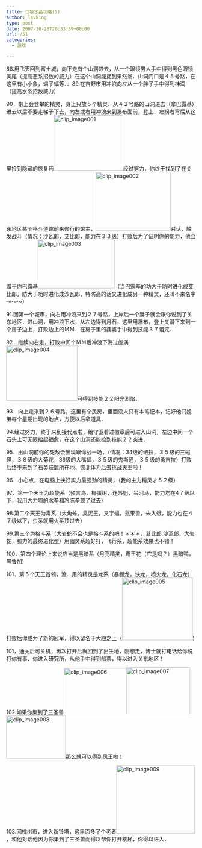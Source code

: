 ```yaml
---
title: 口袋水晶功略(5)
author: lsvking
type: post
date: 2007-10-28T20:33:59+00:00
url: /51
categories:
  - 游戏

---
```

88.用飞天回到富士城，向下走有个山洞进去，从一个眼镜男人手中得到黑色眼镜美尾（提高恶系招数的威力）在这个山洞能捉到果然翁．山洞门口是４５号路，在这里有小小象，蝎子蝠等．．89.在吉野市用冲浪向左从一个胖子手中得到神滴（提高水系招数威力）

90．带上会登攀的精灵，身上只放５个精灵．从４２号路的山洞进去（拿巴露基）进去以后不要走梯子下去，向左或右用冲浪来到瀑布面前，登上．左拐右弯后从这里捡到隐藏的恢复药[<img title="clip_image001" style="border-right: 0px; border-top: 0px; display: inline; border-left: 0px; border-bottom: 0px" height="147" alt="clip_image001" src="http://lsvking.github.io/wp-content/uploads/2009/07/clip_image001_thumb4.jpg" width="185" border="0" />][1]经过努力，你终于找到了在关东地区某个格斗道馆前来修行的馆主，[<img title="clip_image002" style="border-right: 0px; border-top: 0px; display: inline; border-left: 0px; border-bottom: 0px" height="156" alt="clip_image002" src="http://lsvking.github.io/wp-content/uploads/2009/07/clip_image002_thumb5.jpg" width="199" border="0" />][2]对话，触发战斗（情况：沙瓦郞，艾比郞，能力在３３级）打败后为了证明你的能力，他会赠于你巴露基[<img title="clip_image003" style="border-right: 0px; border-top: 0px; display: inline; border-left: 0px; border-bottom: 0px" height="129" alt="clip_image003" src="http://lsvking.github.io/wp-content/uploads/2009/07/clip_image003_thumb4.jpg" width="204" border="0" />][3]（当巴露基的功大于防时进化成艾比郞，防大于功时进化成沙瓦郞，特防高的话又进化成另一种精灵，还叫不来名字～～～）

91.回第一个城市，向右用冲浪来到２７号路，上岸后一个胖子就会跟你说到了关东地区．进山洞，用冲浪下水，从左边得到月石，这里用瀑布，登上又滑下来到一个房子边上，打败边上的ＭＭ．在房子里的婆婆手中得到技能３７诅咒．

92．继续向右走，打败中间个ＭＭ后冲浪下海过旋涡[<img title="clip_image004" style="border-right: 0px; border-top: 0px; display: inline; border-left: 0px; border-bottom: 0px" height="146" alt="clip_image004" src="http://lsvking.github.io/wp-content/uploads/2009/07/clip_image004_thumb3.jpg" width="189" border="0" />][4]可得到技能２２阳光烈焰．

93．向上走来到２６号路，这里有个民房，里面没人只有本笔记本，记好他们姐弟每个星期出现的地点，方便以后拿道具．

94.经过努力，终于来到接代点啦，给守卫看过徽章后可进入山洞，左边中间一个石头上可无限拾起福愈，在这个山洞还能捡到技能２２突进．

95．出山洞前你的死敌会出现跟你战一场，（情况：34级的纽拉，３５级的三磁怪，３８级的大菊花，36级的大嘴蝠，３５级的鬼斯通，３５级的勇吉拉）打败后终于来到了石英联盟所在地，恢复体力后去挑战天王啦！

96．小心点，在电脑上换好实力最强劲的精灵，（我的主力精灵才５２级）

97．第一个天王为超能系（预言鸟．椰蛋树，迷唇姐，呆河马，能力均在4７级以下，我用大力鄂的水拳和冷冻拳顶了过去）

98.第二个天王为毒系（大角蛛，臭泥王，叉字蝠，氦果兽，未入蛾，能力也在４７级以下，虫系就用火系顶过去）

99.第三个为格斗系（大岩蛇不会也是格斗系的吧！＊＊＊，艾比郞,沙瓦郞，大岩蛇，腕力的最终进化型）用幽灵系超好打，飞行系，超能系效果也不错！

100．第四个理论上来说应当是黑暗系（月亮精灵，霸王花（它是吗？）黑暗鸭，黑鲁加)

101．第５个天王首领，渡．用的精灵是龙系（暴鲤龙，快龙，喷火龙，化石龙）打败后你成为了新的冠军，得以留名于大殿之上（[<img title="clip_image005" style="border-right: 0px; border-top: 0px; display: inline; border-left: 0px; border-bottom: 0px" height="166" alt="clip_image005" src="http://lsvking.github.io/wp-content/uploads/2009/07/clip_image005_thumb2.jpg" width="188" border="0" />][5])

101，通关后可关机，再次打开后就回到了出生地，刚想走，博士就打电话给你说打你有事．你进入研究所，从他手中得到船票，得以进入关东地区！

102.如果你集到了三圣兽[<img title="clip_image006" style="border-right: 0px; border-top: 0px; display: inline; border-left: 0px; border-bottom: 0px" height="122" alt="clip_image006" src="http://lsvking.github.io/wp-content/uploads/2009/07/clip_image006_thumb2.jpg" width="166" border="0" />][6][<img title="clip_image007" style="border-right: 0px; border-top: 0px; display: inline; border-left: 0px; border-bottom: 0px" height="124" alt="clip_image007" src="http://lsvking.github.io/wp-content/uploads/2009/07/clip_image007_thumb2.jpg" width="170" border="0" />][7][<img title="clip_image008" style="border-right: 0px; border-top: 0px; display: inline; border-left: 0px; border-bottom: 0px" height="114" alt="clip_image008" src="http://lsvking.github.io/wp-content/uploads/2009/07/clip_image008_thumb1.jpg" width="158" border="0" />][8]那么就可以得到凤王啦！

103.回槐树市，进入新铃塔，这里面多了个老者[<img title="clip_image009" style="border-right: 0px; border-top: 0px; display: inline; border-left: 0px; border-bottom: 0px" height="181" alt="clip_image009" src="http://lsvking.github.io/wp-content/uploads/2009/07/clip_image009_thumb2.jpg" width="208" border="0" />][9]，和他对话他因为你集到了三圣兽而得以帮你打开楼梯，你得以进入．

 [1]: http://lsvking.github.io/wp-content/uploads/2009/07/clip_image0017.jpg
 [2]: http://lsvking.github.io/wp-content/uploads/2009/07/clip_image00212.jpg
 [3]: http://lsvking.github.io/wp-content/uploads/2009/07/clip_image0037.jpg
 [4]: http://lsvking.github.io/wp-content/uploads/2009/07/clip_image0044.jpg
 [5]: http://lsvking.github.io/wp-content/uploads/2009/07/clip_image0053.jpg
 [6]: http://lsvking.github.io/wp-content/uploads/2009/07/clip_image0064.jpg
 [7]: http://lsvking.github.io/wp-content/uploads/2009/07/clip_image0074.jpg
 [8]: http://lsvking.github.io/wp-content/uploads/2009/07/clip_image0083.jpg
 [9]: http://lsvking.github.io/wp-content/uploads/2009/07/clip_image0094.jpg